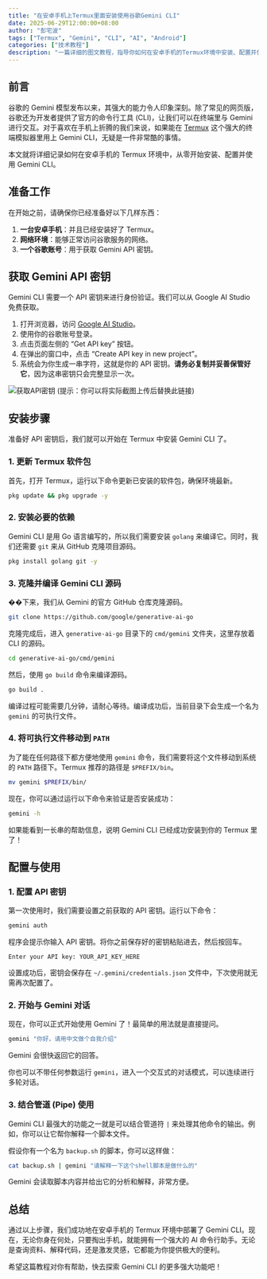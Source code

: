 ```yaml
---
title: "在安卓手机上Termux里面安装使用谷歌Gemini CLI"
date: 2025-06-29T12:00:00+08:00
author: "彭宅波"
tags: ["Termux", "Gemini", "CLI", "AI", "Android"]
categories: ["技术教程"]
description: "一篇详细的图文教程，指导你如何在安卓手机的Termux环境中安装、配置并使用谷歌官方的Gemini CLI工具，随时随地拥有强大的AI命令行助手。"
---
```


## 前言

谷歌的 Gemini 模型发布以来，其强大的能力令人印象深刻。除了常见的网页版，谷歌还为开发者提供了官方的命令行工具 (CLI)，让我们可以在终端里与 Gemini 进行交互。对于喜欢在手机上折腾的我们来说，如果能在 [Termux](https://termux.dev/en/) 这个强大的终端模拟器里用上 Gemini CLI，无疑是一件非常酷的事情。

本文就将详细记录如何在安卓手机的 Termux 环境中，从零开始安装、配置并使用 Gemini CLI。

## 准备工作

在开始之前，请确保你已经准备好以下几样东西：

1.  **一台安卓手机**：并且已经安装好了 Termux。
2.  **网络环境**：能够正常访问谷歌服务的网络。
3.  **一个谷歌账号**：用于获取 Gemini API 密钥。

## 获取 Gemini API 密钥

Gemini CLI 需要一个 API 密钥来进行身份验证。我们可以从 Google AI Studio 免费获取。

1.  打开浏览器，访问 [Google AI Studio](https://aistudio.google.com/)。
2.  使用你的谷歌账号登录。
3.  点击页面左侧的 “Get API key” 按钮。
4.  在弹出的窗口中，点击 “Create API key in new project”。
5.  系统会为你生成一串字符，这就是你的 API 密钥。**请务必复制并妥善保管好它**，因为这串密钥只会完整显示一次。

![获取API密钥](https://i.imgur.com/your-image-placeholder.png) (提示：你可以将实际截图上传后替换此链接)

## 安装步骤

准备好 API 密钥后，我们就可以开始在 Termux 中安装 Gemini CLI 了。

### 1. 更新 Termux 软件包

首先，打开 Termux，运行以下命令更新已安装的软件包，确保环境最新。

```bash
pkg update && pkg upgrade -y
```

### 2. 安装必要的依赖

Gemini CLI 是用 Go 语言编写的，所以我们需要安装 `golang` 来编译它。同时，我们还需要 `git` 来从 GitHub 克隆项目源码。

```bash
pkg install golang git -y
```

### 3. 克隆并编译 Gemini CLI 源码

��下来，我们从 Gemini 的官方 GitHub 仓库克隆源码。

```bash
git clone https://github.com/google/generative-ai-go
```

克隆完成后，进入 `generative-ai-go` 目录下的 `cmd/gemini` 文件夹，这里存放着 CLI 的源码。

```bash
cd generative-ai-go/cmd/gemini
```

然后，使用 `go build` 命令来编译源码。

```bash
go build .
```

编译过程可能需要几分钟，请耐心等待。编译成功后，当前目录下会生成一个名为 `gemini` 的可执行文件。

### 4. 将可执行文件移动到 `PATH`

为了能在任何路径下都方便地使用 `gemini` 命令，我们需要将这个文件移动到系统的 `PATH` 路径下。Termux 推荐的路径是 `$PREFIX/bin`。

```bash
mv gemini $PREFIX/bin/
```

现在，你可以通过运行以下命令来验证是否安装成功：

```bash
gemini -h
```

如果能看到一长串的帮助信息，说明 Gemini CLI 已经成功安装到你的 Termux 里了！

## 配置与使用

### 1. 配置 API 密钥

第一次使用时，我们需要设置之前获取的 API 密钥。运行以下命令：

```bash
gemini auth
```

程序会提示你输入 API 密钥。将你之前保存好的密钥粘贴进去，然后按回车。

```
Enter your API key: YOUR_API_KEY_HERE
```

设置成功后，密钥会保存在 `~/.gemini/credentials.json` 文件中，下次使用就无需再次配置了。

### 2. 开始与 Gemini 对话

现在，你可以正式开始使用 Gemini 了！最简单的用法就是直接提问。

```bash
gemini "你好，请用中文做个自我介绍"
```

Gemini 会很快返回它的回答。

你也可以不带任何参数运行 `gemini`，进入一个交互式的对话模式，可以连续进行多轮对话。

### 3. 结合管道 (Pipe) 使用

Gemini CLI 最强大的功能之一就是可以结合管道符 `|` 来处理其他命令的输出。例如，你可以让它帮你解释一个脚本文件。

假设你有一个名为 `backup.sh` 的脚本，你可以这样做：

```bash
cat backup.sh | gemini "请解释一下这个shell脚本是做什么的"
```

Gemini 会读取脚本内容并给出它的分析和解释，非常方便。

## 总结

通过以上步骤，我们成功地在安卓手机的 Termux 环境中部署了 Gemini CLI。现在，无论你身在何处，只要掏出手机，就能拥有一个强大的 AI 命令行助手。无论是查询资料、解释代码，还是激发灵感，它都能为你提供极大的便利。

希望这篇教程对你有帮助，快去探索 Gemini CLI 的更多强大功能吧！
